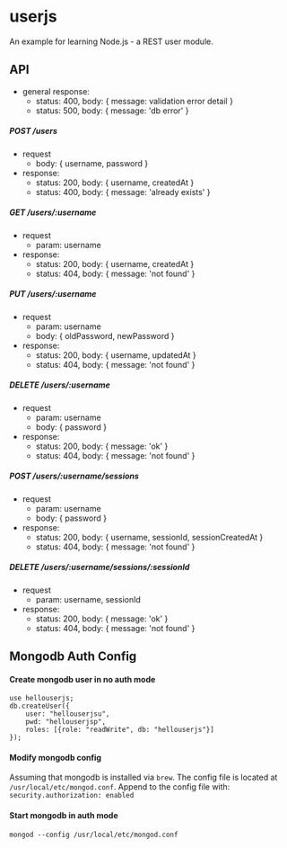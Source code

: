 # userjs
An example for learning Node.js - a REST user module.

## API
- general response:
    - status: 400, body: { message: validation error detail }
    - status: 500, body: { message: 'db error' }

##### POST /users
- request 
    - body: { username, password }
- response:
    - status: 200, body: { username, createdAt }
    - status: 400, body: { message: 'already exists' }

##### GET /users/:username
- request 
    - param: username
- response:
    - status: 200, body: { username, createdAt }
    - status: 404, body: { message: 'not found' }

##### PUT /users/:username
- request 
    - param: username
    - body: { oldPassword, newPassword }
- response:
    - status: 200, body: { username, updatedAt }
    - status: 404, body: { message: 'not found' }

##### DELETE /users/:username
- request 
    - param: username
    - body: { password }
- response:
    - status: 200, body: { message: 'ok' }
    - status: 404, body: { message: 'not found' }

##### POST /users/:username/sessions
- request 
    - param: username
    - body: { password }
- response:
    - status: 200, body: { username, sessionId, sessionCreatedAt }
    - status: 404, body: { message: 'not found' }

##### DELETE /users/:username/sessions/:sessionId
- request 
    - param: username, sessionId
- response:
    - status: 200, body: { message: 'ok' }
    - status: 404, body: { message: 'not found' }

## Mongodb Auth Config
#### Create mongodb user in no auth mode
```
use hellouserjs;
db.createUser({
    user: "hellouserjsu", 
    pwd: "hellouserjsp", 
    roles: [{role: "readWrite", db: "hellouserjs"}]
});
```

#### Modify mongodb config
Assuming that mongodb is installed via `brew`. The config file is located
at `/usr/local/etc/mongod.conf`. Append to the config file with:
`security.authorization: enabled`

#### Start mongodb in auth mode
`mongod --config /usr/local/etc/mongod.conf`

